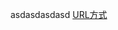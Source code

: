 asdasdasdasd
[URL方式](https://jiyunkeji.coding.net/public/ccj-demo/testchufa/git/files/master/test1)
